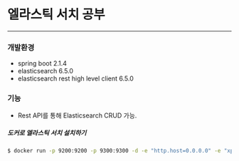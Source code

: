 # 엘라스틱 서치 공부

---

### 개발환경
 - spring boot 2.1.4
 - elasticsearch 6.5.0
 - elasticsearch rest high level client 6.5.0
 
### 기능
 - Rest API를 통해 Elasticsearch CRUD 가능.


##### 도커로 엘라스틱 서치 설치하기
```bash
$ docker run -p 9200:9200 -p 9300:9300 -d -e "http.host=0.0.0.0" -e "xpack.security.enabled=false" -e "transport.host=0.0.0.0" --name es-spring-2 docker.elastic.co/elasticsearch/elasticsearch:6.5.0
```